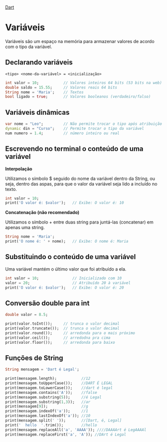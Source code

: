 [Dart](https://github.com/leofds/flutter-class/blob/master/dart/README.md)

# Variáveis

Variáveis são um espaço na memória para armazenar valores de acordo com o tipo da variável.

## Declarando variáveis

`<tipo> <nome-da-variável> = <inicialização>`

```dart
int valor = 10;           // Valores inteiros 64 bits (53 bits na web)
double saldo = 15.55;     // Valores reais 64 bits
String nome = 'Maria';    // Textos
bool ligado = true;       // Valores booleanos (verdadeiro/falso)
```

## Variáveis dinâmicas

```dart
var nome = "Leo";         // Não permite trocar o tipo após atribuição
dynamic din = "Curso";    // Permite trocar o tipo da variável
num numero = 1.4;         // número inteiro ou real
```

## Escrevendo no terminal o conteúdo de uma variável

**Interpolação**

Utilizamos o símbolo $ seguido do nome da variável dentro da String, ou seja, dentro das aspas, para que o valor da variável seja lido a incluído no texto.

```dart
int valor = 10;
print('O valor é: $valor');   // Exibe: O valor é: 10
```

**Concatenação (não recomendado)**

Utilizamos o símbolo + entre duas string para juntá-las (concatenar) em apenas uma string.

```dart
String nome = 'Maria';
print('O nome é: ' + nome);   // Exibe: O nome é: Maria
```

## Substituindo o conteúdo de uma variável

Uma variável mantém o último valor que foi atribuído a ela.

```dart
int valor = 10;               // Inicializado com 10
valor = 20;                   // Atribuído 20 à variável
print('O valor é: $valor');   // Exibe: O valor é: 20
```

## Conversão double para int

```dart
double valor = 8.5;

print(valor.toInt());     // trunca o valor decimal
print(valor.truncate());  // trunca o valor decimal
print(valor.round());     // arredonda para o mais próximo
print(valor.ceil());      // arredodna pra cima
print(valor.floor());     // arredonda para baixo
```

## Funções de String

```dart
String mensagem = 'Dart é Legal';

print(mensagem.length);           //12
print(mensagem.toUpperCase());    //DART É LEGAL
print(mensagem.toLowerCase());    //dart é legal
print(mensagem.contains('A'));    //false 
print(mensagem.substring(5));     //é Legal
print(mensagem.substring(1,3));   //ar
print(mensagem[9]);               //g
print(mensagem.indexOf('a'));     //1
print(mensagem.lastIndexOf('a')); //10
print(mensagem.split(' '));       //[Dart, é, Legal]
print('  hello  '.trim());        //hello
print(mensagem.replaceAll('a', 'AAAA')); ////DAAAArt é LegAAAAl
print(mensagem.replaceFirst('a', 'A')); //DArt é Legal
```
